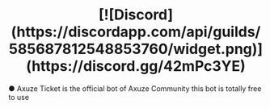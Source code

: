 <h1 align="center">[![Discord](https://discordapp.com/api/guilds/585687812548853760/widget.png)](https://discord.gg/42mPc3YE)</h1>

 ● Axuze Ticket is the official bot of Axuze Community this bot is totally free to use
